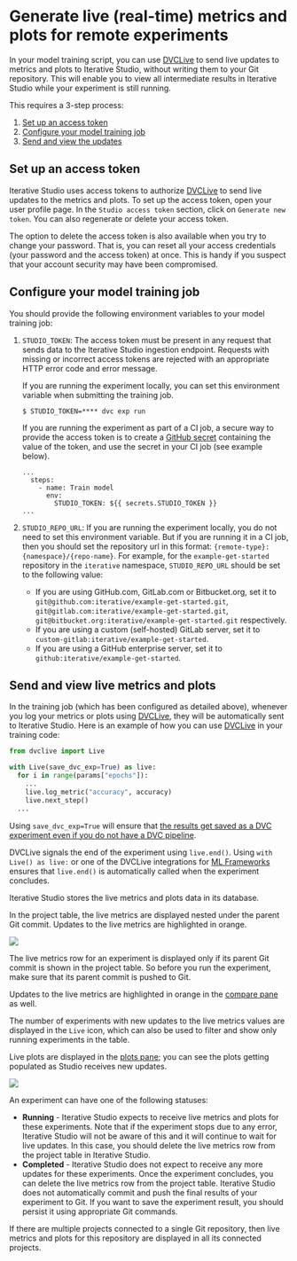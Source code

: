 # Generate live (real-time) metrics and plots for remote experiments

In your model training script, you can use [DVCLive] to send live updates to
metrics and plots to Iterative Studio, without writing them to your Git
repository. This will enable you to view all intermediate results in Iterative
Studio while your experiment is still running.

This requires a 3-step process:

1. [Set up an access token](#set-up-an-access-token)
2. [Configure your model training job](#configure-your-model-training-job)
3. [Send and view the updates](#send-and-view-live-metrics-and-plots)

## Set up an access token

Iterative Studio uses access tokens to authorize [DVCLive] to send live updates
to the metrics and plots. To set up the access token, open your user profile
page. In the `Studio access token` section, click on `Generate new token`. You
can also regenerate or delete your access token.

The option to delete the access token is also available when you try to change
your password. That is, you can reset all your access credentials (your password
and the access token) at once. This is handy if you suspect that your account
security may have been compromised.

## Configure your model training job

You should provide the following environment variables to your model training
job:

1.  `STUDIO_TOKEN`: The access token must be present in any request that sends
    data to the Iterative Studio ingestion endpoint. Requests with missing or
    incorrect access tokens are rejected with an appropriate HTTP error code and
    error message.

    If you are running the experiment locally, you can set this environment
    variable when submitting the training job.

    ```
    $ STUDIO_TOKEN=**** dvc exp run
    ```

    If you are running the experiment as part of a CI job, a secure way to
    provide the access token is to create a
    [GitHub secret](https://docs.github.com/en/actions/security-guides/encrypted-secrets)
    containing the value of the token, and use the secret in your CI job (see
    example below).

    ```
    ...
      steps:
        - name: Train model
          env:
            STUDIO_TOKEN: ${{ secrets.STUDIO_TOKEN }}
    ...
    ```

2.  `STUDIO_REPO_URL`: If you are running the experiment locally, you do not
    need to set this environment variable. But if you are running it in a CI
    job, then you should set the repository url in this format:
    `{remote-type}:{namespace}/{repo-name}`. For example, for the
    `example-get-started` repository in the `iterative` namespace,
    `STUDIO_REPO_URL` should be set to the following value:

    - If you are using GitHub.com, GitLab.com or Bitbucket.org, set it to
      `git@github.com:iterative/example-get-started.git`,
      `git@gitlab.com:iterative/example-get-started.git`,
      `git@bitbucket.org:iterative/example-get-started.git` respectively.
    - If you are using a custom (self-hosted) GitLab server, set it to
      `custom-gitlab:iterative/example-get-started`.
    - If you are using a GitHub enterprise server, set it to
      `github:iterative/example-get-started`.

## Send and view live metrics and plots

In the training job (which has been configured as detailed above), whenever you
log your metrics or plots using [DVCLive], they will be automatically sent to
Iterative Studio. Here is an example of how you can use [DVCLive] in your
training code:

```py
from dvclive import Live

with Live(save_dvc_exp=True) as live:
  for i in range(params["epochs"]):
    ...
    live.log_metric("accuracy", accuracy)
    live.next_step()
  ...
```

<admon>

Using `save_dvc_exp=True` will ensure that
[the results get saved as a DVC experiment even if you do not have a DVC pipeline](/doc/dvclive/how-it-works#track-the-results).

</admon>

<admon>

DVCLive signals the end of the experiment using `live.end()`. Using
`with Live() as live:` or one of the DVCLive integrations for
[ML Frameworks](/doc/dvclive/api-reference/ml-frameworks) ensures that
`live.end()` is automatically called when the experiment concludes.

</admon>

Iterative Studio stores the live metrics and plots data in its database.

In the project table, the live metrics are displayed nested under the parent Git
commit. Updates to the live metrics are highlighted in orange.

![](https://static.iterative.ai/img/studio/live_metrics.gif)

<admon>

The live metrics row for an experiment is displayed only if its parent Git
commit is shown in the project table. So before you run the experiment, make
sure that its parent commit is pushed to Git.

</admon>

Updates to the live metrics are highlighted in orange in the
[compare pane](/doc/studio/user-guide/projects-and-experiments/visualize-and-compare#compare-experiments)
as well.

The number of experiments with new updates to the live metrics values are
displayed in the `Live` icon, which can also be used to filter and show only
running experiments in the table.

Live plots are displayed in the
[plots pane](/doc/studio/user-guide/projects-and-experiments/visualize-and-compare#how-to-generate-plots);
you can see the plots getting populated as Studio receives new updates.

![](https://static.iterative.ai/img/studio/live_plots.gif)

An experiment can have one of the following statuses:

- **Running** - Iterative Studio expects to receive live metrics and plots for
  these experiments. Note that if the experiment stops due to any error,
  Iterative Studio will not be aware of this and it will continue to wait for
  live updates. In this case, you should delete the live metrics row from the
  project table in Iterative Studio.
- **Completed** - Iterative Studio does not expect to receive any more updates
  for these experiments. Once the experiment concludes, you can delete the live
  metrics row from the project table. Iterative Studio does not automatically
  commit and push the final results of your experiment to Git. If you want to
  save the experiment result, you should persist it using appropriate Git
  commands.

<admon>

If there are multiple projects connected to a single Git repository, then live
metrics and plots for this repository are displayed in all its connected
projects.

</admon>

[dvclive]: /doc/dvclive
